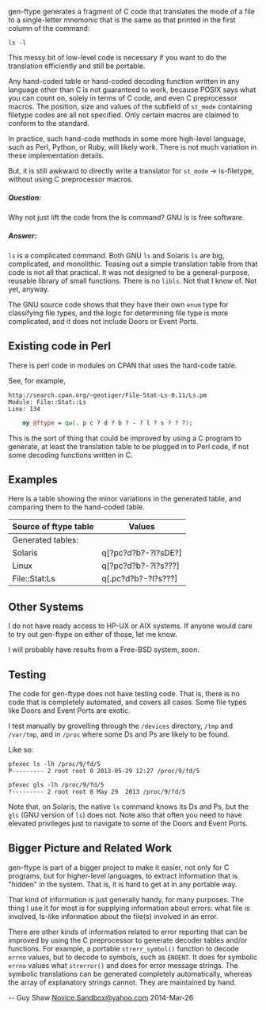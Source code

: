 
gen-ftype generates a fragment of C code that translates the
mode of a file to a single-letter mnemonic that is the
same as that printed in the first column of the command:

    ls -l

This messy bit of low-level code is necessary if you want
to do the translation efficiently and still be portable.

Any hand-coded table or hand-coded decoding function
written in any language other than C is not guaranteed to
work, because POSIX says what you can count on, solely
in terms of C code, and even C preprocessor macros.
The position, size and values of the subfield of
`st_mode` containing filetype codes are all not specified.
Only certain macros are claimed to conform to the standard.

In practice, such hand-code methods in some more high-level
language, such as Perl, Python, or Ruby, will likely work.
There is not much variation in these implementation
details.

But, it is still awkward to directly write a translator
for `st_mode` -> ls-filetype, without using C preprocessor
macros.

##### **Question:**

Why not just lift the code from the ls command?
GNU ls is free software.

##### **Answer:**

`ls` is a complicated command.  Both GNU `ls` and
Solaris `ls` are big, complicated, and monolithic.
Teasing out a simple translation table from that
code is not all that practical.  It was not designed
to be a general-purpose, reusable library of small
functions.  There is no `libls`.  Not that I know of.
Not yet, anyway.

The GNU source code shows that they have their own
`enum` type for classifying file types, and the
logic for determining file type is more complicated,
and it does not include Doors or Event Ports.


## Existing code in Perl

There is perl code in modules on CPAN that uses the
hard-code table.

See, for example,

    http://search.cpan.org/~geotiger/File-Stat-Ls-0.11/Ls.pm
    Module: File::Stat::Ls
    Line: 134

```perl
    my @ftype = qw(. p c ? d ? b ? - ? l ? s ? ? ?);
```

This is the sort of thing that could be improved
by using a C program to generate, at least the
translation table to be plugged in to Perl code,
if not some decoding functions written in C.

## Examples

Here is a table showing the minor variations in the
generated table, and comparing them to the hand-coded table.

Source of ftype table | Values
-----------------------|-------------------
Generated tables:|
  Solaris|q[?pc?d?b?-?l?sDE?]
  Linux|q[?pc?d?b?-?l?s???]
File::Stat:Ls|q[.pc?d?b?-?l?s???]

## Other Systems

I do not have ready access to HP-UX or AIX systems.
If anyone would care to try out gen-ftype on either
of those, let me know.

I will probably have results from a Free-BSD system,
soon.


## Testing

The code for gen-ftype does not have testing code.
That is, there is no code that is completely
automated, and covers all cases.  Some file types
like Doors and Event Ports are exotic.

I test manually by grovelling through the `/devices`
directory, `/tmp` and `/var/tmp`, and in `/proc`
where some Ds and Ps are likely to be found.

Like so:


    pfexec ls -lh /proc/9/fd/5
    P--------- 2 root root 0 2013-05-29 12:27 /proc/9/fd/5

    pfexec gls -lh /proc/9/fd/5
    ?--------- 2 root root 0 May 29  2013 /proc/9/fd/5

Note that, on Solaris, the native `ls` command knows
its Ds and Ps, but the `gls` (GNU version of `ls`)
does not.  Note also that often you need to have elevated
privileges just to navigate to some of the Doors
and Event Ports.

## Bigger Picture and Related Work

gen-ftype is part of a bigger project to make
it easier, not only for C programs, but for
higher-level languages, to extract information
that is "hidden" in the system.  That is, it is
hard to get at in any portable way.

That kind of information is just generally handy,
for many purposes.  The thing I use it for most
is for supplying information about errors:
what file is involved, ls-like information about
the file(s) involved in an error.

There are other kinds of information related to
error reporting that can be improved by using the C
preprocessor to generate decoder tables and/or functions.
For example, a portable `strerr_symbol()` function
to decode `errno` values, but to decode to symbols,
such as `ENOENT`.  It does for symbolic `errno` values
what `strerror()` and does for error message strings.
The symbolic translations can be generated completely
automatically, whereas the array of explanatory strings
cannot.  They are maintained by hand.


--
    Guy Shaw
    Novice.Sandbox@yahoo.com
    2014-Mar-26
